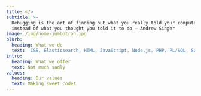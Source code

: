 ```yaml
---
title: </>
subtitle: >-
  Debugging is the art of finding out what you really told your computer to do
  instead of what you thought you told it to do — Andrew Singer
image: /img/home-jumbotron.jpg
blurb:
  heading: What we do
  text: 'CSS, Elasticsearch, HTML, JavaScript, Node.js, PHP, PL/SQL, SQL'
intro:
  heading: What we offer
  text: Not much sadly
values:
  heading: Our values
  text: Making sweet code!
---
```


